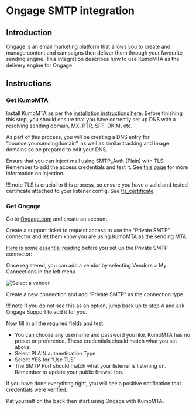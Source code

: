 # Ongage SMTP integration  

## Introduction

[Ongage](https://www.ongage.com/) is an email marketing platform that allows you to create and manage content and campaigns then deliver them through your favourite sending engine. This integration describes how to use KumoMTA as the delivery engine for Ongage.

## Instructions

### Get KumoMTA 

Install KumoMTA as per the [installation instructions
here](../installation/overview.md).  Before finishing this step, you should
ensure that you have correctly set up DNS with a resolving sending domain, MX,
PTR, SPF, DKIM, etc.

As part of this process, you will be creating a DNS entry for
“bounce.yoursendingdomain”, as well as similar tracking and image domains so
be prepared to edit your DNS.

Ensure that you can inject mail using SMTP_Auth (Plain) with TLS. Remember to
add the access credentials and test it. See [this
page](../operation/smtpinjection.md) for more information on injection.

!!! note
    TLS is crucial to this process, so ensure you have a valid and tested
    certificate attached to your listener config. See
    [tls_certificate](../../reference/kumo/start_esmtp_listener/tls_certificate.md).

### Get Ongage 

Go to [Ongage.com](https://www.ongage.com/registration) and create an account.

Create a support ticket to request access to use the “Private SMTP” connector
and let them know you are using KumoMTA as the sending MTA.

[Here is some essential
reading](https://ongage.atlassian.net/wiki/spaces/HELP/pages/657817611/The+Ongage+Private+SMTP+Connector)
before you set up the Private SMTP connector: 

Once registered, you can add a vendor by selecting Vendors > My Connections in the left menu

![Select a vendor](../../assets/images/ongage_vendor_select.png)

Create a new connection and add “Private SMTP” as the connection type.

!!! note
    If you do not see this as an option, jump back up to step 4 and ask Ongage
    Support to add it for you.

Now fill in all the required fields and test.

* You can choose any username and password you like, KumoMTA has no preset or preference.  These credentials should match what you set above.
* Select PLAIN authentication Type
* Select YES for “Use TLS”
* The SMTP Port should match what your listener is listening on.  Remember to update your public firewall too.

If you have done everything right, you will see a positive notification that credentials were verified.

Pat yourself on the back then start using Ongage with KumoMTA.

